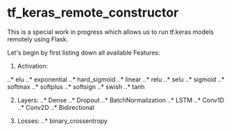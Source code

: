 # tf_keras_remote_constructor
This is a special work in progress which allows us to run tf.keras models remotely using Flask.

Let's begin by first listing down all available Features:

1. Activation:

..* elu
..* exponential
..* hard_sigmoid
..* linear
..* relu
..* selu
..* sigmoid
..* softmax
..* softplus
..* softsign
..* swish
..* tanh

2. Layers:
..* Dense
..* Dropout
..* BatchNormalization
..* LSTM
..* Conv1D
..* Conv2D
..* Bidirectional

3. Losses:
..* binary_crossentropy
